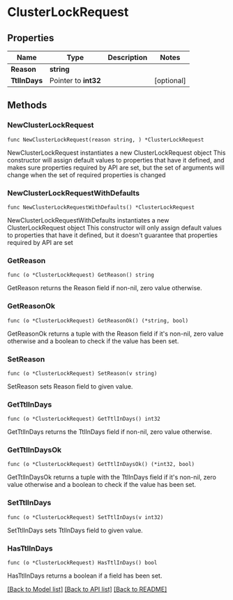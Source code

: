 # ClusterLockRequest

## Properties

Name | Type | Description | Notes
------------ | ------------- | ------------- | -------------
**Reason** | **string** |  | 
**TtlInDays** | Pointer to **int32** |  | [optional] 

## Methods

### NewClusterLockRequest

`func NewClusterLockRequest(reason string, ) *ClusterLockRequest`

NewClusterLockRequest instantiates a new ClusterLockRequest object
This constructor will assign default values to properties that have it defined,
and makes sure properties required by API are set, but the set of arguments
will change when the set of required properties is changed

### NewClusterLockRequestWithDefaults

`func NewClusterLockRequestWithDefaults() *ClusterLockRequest`

NewClusterLockRequestWithDefaults instantiates a new ClusterLockRequest object
This constructor will only assign default values to properties that have it defined,
but it doesn't guarantee that properties required by API are set

### GetReason

`func (o *ClusterLockRequest) GetReason() string`

GetReason returns the Reason field if non-nil, zero value otherwise.

### GetReasonOk

`func (o *ClusterLockRequest) GetReasonOk() (*string, bool)`

GetReasonOk returns a tuple with the Reason field if it's non-nil, zero value otherwise
and a boolean to check if the value has been set.

### SetReason

`func (o *ClusterLockRequest) SetReason(v string)`

SetReason sets Reason field to given value.


### GetTtlInDays

`func (o *ClusterLockRequest) GetTtlInDays() int32`

GetTtlInDays returns the TtlInDays field if non-nil, zero value otherwise.

### GetTtlInDaysOk

`func (o *ClusterLockRequest) GetTtlInDaysOk() (*int32, bool)`

GetTtlInDaysOk returns a tuple with the TtlInDays field if it's non-nil, zero value otherwise
and a boolean to check if the value has been set.

### SetTtlInDays

`func (o *ClusterLockRequest) SetTtlInDays(v int32)`

SetTtlInDays sets TtlInDays field to given value.

### HasTtlInDays

`func (o *ClusterLockRequest) HasTtlInDays() bool`

HasTtlInDays returns a boolean if a field has been set.


[[Back to Model list]](../README.md#documentation-for-models) [[Back to API list]](../README.md#documentation-for-api-endpoints) [[Back to README]](../README.md)


